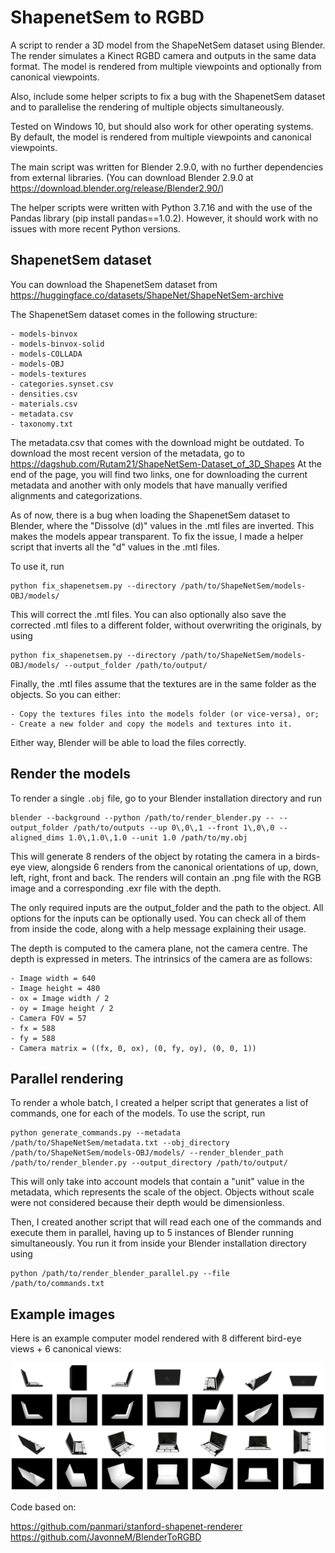 # ShapenetSem to RGBD

A script to render a 3D model from the ShapeNetSem dataset using Blender.
The render simulates a Kinect RGBD camera and outputs in the same data format.
The model is rendered from multiple viewpoints and optionally from canonical viewpoints.

Also, include some helper scripts to fix a bug with the ShapenetSem dataset and to parallelise the rendering of multiple objects simultaneously.

Tested on Windows 10, but should also work for other operating systems.
By default, the model is rendered from multiple viewpoints and canonical viewpoints.

The main script was written for Blender 2.9.0, with no further dependencies from external libraries.
(You can download Blender 2.9.0 at https://download.blender.org/release/Blender2.90/)

The helper scripts were written with Python 3.7.16 and with the use of the Pandas library (pip install pandas==1.0.2). However, it should work with no issues with more recent Python versions.

## ShapenetSem dataset

You can download the ShapenetSem dataset from https://huggingface.co/datasets/ShapeNet/ShapeNetSem-archive

The ShapenetSem dataset comes in the following structure:

    - models-binvox
    - models-binvox-solid
    - models-COLLADA
    - models-OBJ
    - models-textures
    - categories.synset.csv
    - densities.csv
    - materials.csv
    - metadata.csv
    - taxonomy.txt

The metadata.csv that comes with the download might be outdated. To download the most recent version of the metadata, go to https://dagshub.com/Rutam21/ShapeNetSem-Dataset_of_3D_Shapes
At the end of the page, you will find two links, one for downloading the current metadata and another with only models that have manually verified alignments and categorizations.

As of now, there is a bug when loading the ShapenetSem dataset to Blender, where the "Dissolve (d)" values in the .mtl files are inverted. This makes the models appear transparent.
To fix the issue, I made a helper script that inverts all the "d" values in the .mtl files.

To use it, run

    python fix_shapenetsem.py --directory /path/to/ShapeNetSem/models-OBJ/models/

This will correct the .mtl files. You can also optionally also save the corrected .mtl files to a different folder, without overwriting the originals, by using

    python fix_shapenetsem.py --directory /path/to/ShapeNetSem/models-OBJ/models/ --output_folder /path/to/output/

Finally, the .mtl files assume that the textures are in the same folder as the objects. So you can either:

    - Copy the textures files into the models folder (or vice-versa), or;
    - Create a new folder and copy the models and textures into it.

Either way, Blender will be able to load the files correctly.


## Render the models

To render a single `.obj` file, go to your Blender installation directory and run

    blender --background --python /path/to/render_blender.py -- --output_folder /path/to/outputs --up 0\,0\,1 --front 1\,0\,0 --aligned_dims 1.0\,1.0\,1.0 --unit 1.0 /path/to/my.obj

This will generate 8 renders of the object by rotating the camera in a birds-eye view, alongside 6 renders from the canonical orientations of up, down, left, right, front and back. The renders will contain an .png file with the RGB image and a corresponding .exr file with the depth.

The only required inputs are the output_folder and the path to the object. All options for the inputs can be optionally used. You can check all of them from inside the code, along with a help message explaining their usage.

The depth is computed to the camera plane, not the camera centre. The depth is expressed in meters.
The intrinsics of the camera are as follows:

    - Image width = 640
    - Image height = 480
    - ox = Image width / 2
    - oy = Image height / 2
    - Camera FOV = 57
    - fx = 588
    - fy = 588
    - Camera matrix = ((fx, 0, ox), (0, fy, oy), (0, 0, 1))

## Parallel rendering

To render a whole batch, I created a helper script that generates a list of commands, one for each of the models.
To use the script, run

    python generate_commands.py --metadata /path/to/ShapeNetSem/metadata.txt --obj_directory /path/to/ShapeNetSem/models-OBJ/models/ --render_blender_path /path/to/render_blender.py --output_directory /path/to/output/

This will only take into account models that contain a "unit" value in the metadata, which represents the scale of the object. Objects without scale were not considered because their depth would be dimensionless.

Then, I created another script that will read each one of the commands and execute them in parallel, having up to 5 instances of Blender running simultaneously.
You run it from inside your Blender installation directory using

    python /path/to/render_blender_parallel.py --file /path/to/commands.txt

## Example images

Here is an example computer model rendered with 8 different bird-eye views + 6 canonical views:

![Computer](examples/RGB_and_Depth.PNG)


Code based on:

https://github.com/panmari/stanford-shapenet-renderer
https://github.com/JavonneM/BlenderToRGBD
